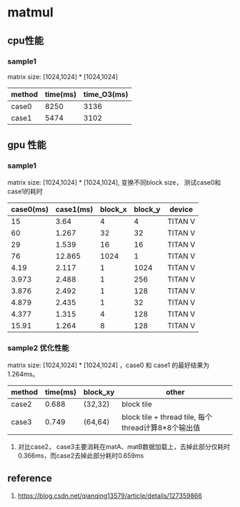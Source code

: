# matmul

## cpu性能
### sample1
matrix size: [1024,1024] * [1024,1024] 

| method | time(ms) | time_O3(ms) | 
| ------ |--------- | ----------- |
| case0  | 8250     | 3136        |
| case1  | 5474     | 3102        |
## gpu 性能
### sample1
matrix size: [1024,1024] * [1024,1024], 变换不同block size， 测试case0和case1的耗时

| case0(ms)| case1(ms)| block_x | block_y | device  | 
| -------- | -------- |-------- |-------- | ------- |
| 15       | 3.64     | 4       | 4       | TITAN V |
| 60       | 1.267    | 32      | 32      | TITAN V |
| 29       | 1.539    | 16      | 16      | TITAN V |
| 76       | 12.865   | 1024    | 1       | TITAN V |
| 4.19     | 2.117    | 1       | 1024    | TITAN V |
| 3.973    | 2.488    | 1       | 256     | TITAN V |
| 3.876    | 2.492    | 1       | 128     | TITAN V |
| 4.879    | 2.435    | 1       | 32      | TITAN V |
| 4.377    | 1.315    | 4       | 128     | TITAN V |
| 15.91    | 1.264    | 8       | 128     | TITAN V |

### sample2 优化性能
matrix size: [1024,1024] * [1024,1024] ，case0 和 case1 的最好结果为1.264ms。

| method   | time(ms) | block_xy | other      |  
| -------- |--------- |--------- | ---------- |
| case2    |  0.688   | (32,32)  | block tile |
| case3    |  0.749   | (64,64)  | block tile + thread tile, 每个thread计算8*8个输出值 |

1. 对比case2， case3主要消耗在matA、matB数据加载上，去掉此部分仅耗时0.366ms，而case2去掉此部分耗时0.659ms

## reference
1. https://blog.csdn.net/qianqing13579/article/details/127359866